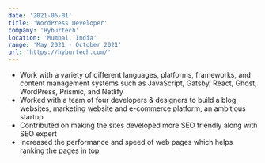 ```yaml
---
date: '2021-06-01'
title: 'WordPress Developer'
company: 'Hyburtech'
location: 'Mumbai, India'
range: 'May 2021 - October 2021'
url: 'https://hyburtech.com/'
---
```


- Work with a variety of different languages, platforms, frameworks, and content management systems such as JavaScript, Gatsby, React, Ghost, WordPress, Prismic, and Netlify
- Worked with a team of four developers & designers to build a blog websites, marketing website and e-commerce platform, an ambitious startup
- Contributed on making the sites developed more SEO friendly along with SEO expert
- Increased the performance and speed of web pages which helps ranking the pages in top



